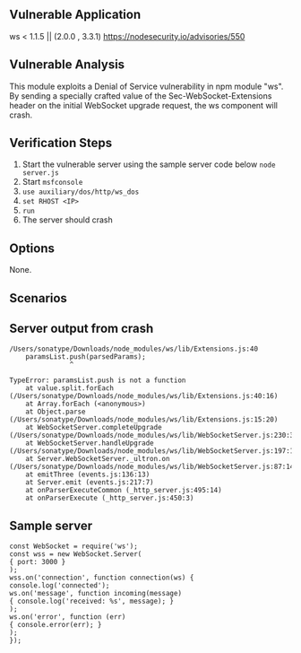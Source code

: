 ## Vulnerable Application
ws < 1.1.5 || (2.0.0 , 3.3.1)
https://nodesecurity.io/advisories/550

## Vulnerable Analysis
This module exploits a Denial of Service vulnerability in npm module "ws".
By sending a specially crafted value of the Sec-WebSocket-Extensions header 
on the initial WebSocket upgrade request, the ws component will crash.

## Verification Steps
1. Start the vulnerable server using the sample server code below `node server.js`
2. Start `msfconsole`
3. `use auxiliary/dos/http/ws_dos`
4. `set RHOST <IP>`
5. `run`
6. The server should crash

## Options
None.

## Scenarios

## Server output from crash
```
/Users/sonatype/Downloads/node_modules/ws/lib/Extensions.js:40
    paramsList.push(parsedParams);
               ^

TypeError: paramsList.push is not a function
    at value.split.forEach (/Users/sonatype/Downloads/node_modules/ws/lib/Extensions.js:40:16)
    at Array.forEach (<anonymous>)
    at Object.parse (/Users/sonatype/Downloads/node_modules/ws/lib/Extensions.js:15:20)
    at WebSocketServer.completeUpgrade (/Users/sonatype/Downloads/node_modules/ws/lib/WebSocketServer.js:230:30)
    at WebSocketServer.handleUpgrade (/Users/sonatype/Downloads/node_modules/ws/lib/WebSocketServer.js:197:10)
    at Server.WebSocketServer._ultron.on (/Users/sonatype/Downloads/node_modules/ws/lib/WebSocketServer.js:87:14)
    at emitThree (events.js:136:13)
    at Server.emit (events.js:217:7)
    at onParserExecuteCommon (_http_server.js:495:14)
    at onParserExecute (_http_server.js:450:3)
```

## Sample server
```
const WebSocket = require('ws');
const wss = new WebSocket.Server(
{ port: 3000 }
);
wss.on('connection', function connection(ws) {
console.log('connected');
ws.on('message', function incoming(message)
{ console.log('received: %s', message); }
);
ws.on('error', function (err)
{ console.error(err); }
);
});
```
